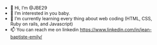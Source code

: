 - 👋 Hi, I’m @JBE29
- 👀 I’m interested in you baby.
- 🌱 I’m currently learning every thing about web coding (HTML, CSS, Ruby on rails, and Javascript) 
- 📫 You can reach me on linkedin https://www.linkedin.com/in/jean-baptiste-emily/

<!---
JBE29/JBE29 is a ✨ special ✨ repository because its `README.md` (this file) appears on your GitHub profile.
You can click the Preview link to take a look at your changes.
--->
